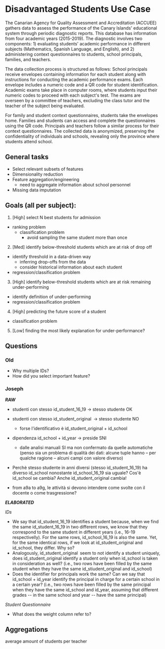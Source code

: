 # Disadvantaged Students Use Case

The Canarian Agency for Quality Assessment and Accreditation (ACCUEE) gathers data to assess the performance of the Canary Islands' educational system through periodic diagnostic reports. This database has information from four academic years (2015-2019). The diagnostic involves two components: 1) evaluating students' academic performance in different subjects (Mathematics, Spanish Language, and English), and 2) administering context questionnaires to students, school principals, families, and teachers.

The data collection process is structured as follows: School principals receive envelopes containing information for each student along with instructions for conducting the academic performance exams. Each envelope includes a numeric code and a QR code for student identification. Academic exams take place in computer rooms, where students input their numeric codes to proceed with each subject's test. The exams are overseen by a committee of teachers, excluding the class tutor and the teacher of the subject being evaluated.

For family and student context questionnaires, students take the envelopes home. Families and students can access and complete the questionnaires using the QR code. Principals and teachers follow a similar process for their context questionnaires. The collected data is anonymized, preserving the confidentiality of individuals and schools, revealing only the province where students attend school.

## General tasks

- Select relevant subsets of features
- Dimensionality reduction
- Feature aggregation/engineering
    - need to aggregate information about school personnel
- Missing data imputation

## Goals (all per subject):

1. [High] select N best students for admission
- ranking problem
    - classification problem
        - avoid sampling the same student more than once

2. [Med] identify below-threshold students which are at risk of drop off
- identify threshold in a data-driven way
    - inferring drop-offs from the data
    - consider historical information about each student
- regression/classification problem

3. [High] identify below-threshold students which are at risk remaining under-performing
- identify definition of under-performing
- regression/classification problem

4. [High] predicting the future score of a student
- classification problem

5. [Low] finding the most likely explanation for under-performance?


## Questions

### Old

- Why multiple IDs?
- How did you select important feature?

### Joseph

***RAW***

- studenti  con stesso id_student_16_19  -> stesso studente OK
- studenti  con stesso id_student_original -> stesso studente NO
    - forse l'identificativo  è id_student_original + id_school
- dipendenza id_school + id_year -> preside SNI
    - dalle analisi manuali SI ma non confermato da quelle automatiche (penso sia un problema di qualità dei dati: alcune tuple hanno – per qualche ragione – alcuni campi con valore diverso)

- Perchè stesso studente in anni diversi (stesso id_student_16_19) ha diverso id_school nonostante id_school_16_19 sia uguale? Cos'è id_school se cambia? Anche id_student_original cambia!

- from a9a to a9g, le attività si devono intendere come svolte con il docente o come trasgressione?

***ELABORATED***

*IDs*

- We say that id_student_16_19 identifies a student because, when we find the same id_student_16_19 in two different rows, we know that they correspond to the same student in different years (i.e., 16-19 respectivelly). For the same rows, id_school_16_19 is also the same. Yet, for the same identical rows, if we look at id_student_original and id_school, they differ. Why so?
- Analogously, id_student_original seem to not identify a student uniquely, does id_student_original identify a student only when id_school is taken in consideration as well? (i.e., two rows have been filled by the same student when they have the same id_stiudent_original and id_school)
- Does the identifier for principals work the same? Can we say that id_school + id_year identify the principal in charge for a certain school in a certain year? (i.e., two rows have been filled by the same principal when they have the same id_school and id_year, assuming that different grades -- in the same school and year -- have the same principal)

*Student Questionnaire*

- What does the weight column refer to?


## Aggregations

average amount of students per teacher